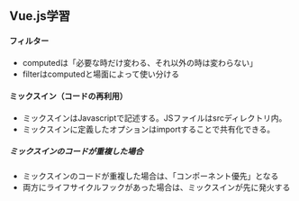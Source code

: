## Vue.js学習


#### フィルター

* computedは「必要な時だけ変わる、それ以外の時は変わらない」
* filterはcomputedと場面によって使い分ける

#### ミックスイン（コードの再利用）

* ミックスインはJavascriptで記述する。JSファイルはsrcディレクトリ内。
* ミックスインに定義したオプションはimportすることで共有化できる。

##### ミックスインのコードが重複した場合

* ミックスインのコードが重複した場合は、「コンポーネント優先」となる
* 両方にライフサイクルフックがあった場合は、ミックスインが先に発火する